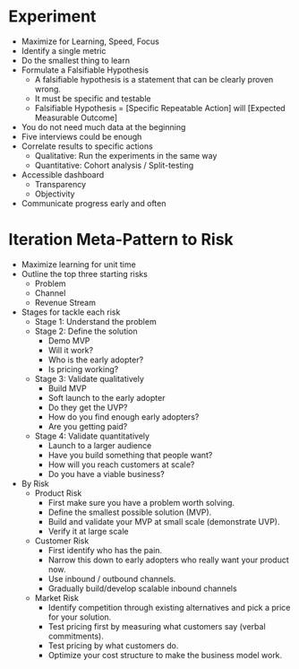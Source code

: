 # Experiment
- Maximize for Learning, Speed, Focus
- Identify a single metric
- Do the smallest thing to learn
- Formulate a Falsifiable Hypothesis
   - A falsifiable hypothesis is a statement that can be clearly proven wrong.
   - It must be specific and testable
   - Falsifiable Hypothesis = [Specific Repeatable Action] will [Expected Measurable Outcome]
- You do not need much data at the beginning
- Five interviews could be enough
- Correlate results to specific actions
   - Qualitative: Run the experiments in the same way
   - Quantitative: Cohort analysis / Split-testing
- Accessible dashboard
   - Transparency
   - Objectivity
- Communicate progress early and often

# Iteration Meta-Pattern to Risk
- Maximize learning for unit time
- Outline the top three starting risks
   - Problem
   - Channel
   - Revenue Stream
- Stages for tackle each risk
   - Stage 1: Understand the problem
   - Stage 2: Define the solution
      - Demo MVP
      - Will it work?
      - Who is the early adopter?
      - Is pricing working?
   - Stage 3: Validate qualitatively
      - Build MVP
      - Soft launch to the early adopter
      - Do they get the UVP?
      - How do you find enough early adopters?
      - Are you getting paid?
   - Stage 4: Validate quantitatively
      - Launch to a larger audience
      - Have you build something that people want?
      - How will you reach customers at scale?
      - Do you have a viable business?
- By Risk
   - Product Risk
      - First make sure you have a problem worth solving.
      - Define the smallest possible solution (MVP).
      - Build and validate your MVP at small scale (demonstrate UVP).
      - Verify it at large scale
   - Customer Risk
      - First identify who has the pain.
      - Narrow this down to early adopters who really want your product now.
      - Use inbound / outbound channels.
      - Gradually build/develop scalable inbound channels
   - Market Risk
      - Identify competition through existing alternatives and pick a price for your solution.
      - Test pricing first by measuring what customers say (verbal commitments).
      - Test pricing by what customers do.
      - Optimize your cost structure to make the business model work.
